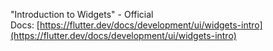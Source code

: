 "Introduction to Widgets" - Official Docs: [https://flutter.dev/docs/development/ui/widgets-intro](https://flutter.dev/docs/development/ui/widgets-intro)